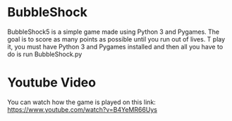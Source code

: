 # BubbleShock
BubbleShock5 is a simple game made using Python 3 and Pygames. The goal is to score as many points as possible until you run out of lives. T play it, you must have Python 3 and Pygames installed and then all you have to do is run BubbleShock.py

# Youtube Video
You can watch how the game is played on this link:
https://www.youtube.com/watch?v=B4YeMR66Uys
